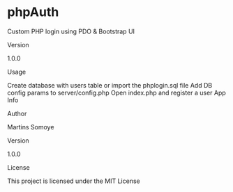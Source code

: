 # phpAuth
Custom PHP login using PDO & Bootstrap UI

Version

1.0.0

Usage

Create database with users table or import the phplogin.sql file
Add DB config params to server/config.php
Open index.php and register a user
App Info

Author

Martins Somoye

Version

1.0.0

License

This project is licensed under the MIT License
